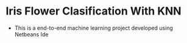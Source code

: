 # Iris Flower Clasification With KNN
* This is a end-to-end machine learning project developed using Netbeans Ide 
